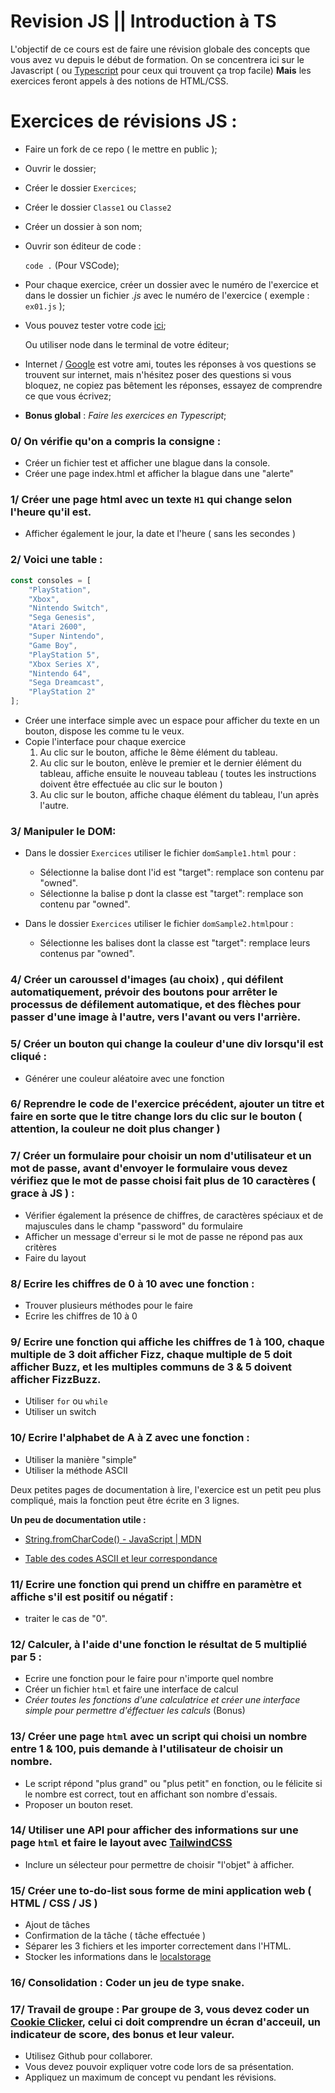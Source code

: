 # Revision JS || Introduction à TS 

L'objectif de ce cours est de faire une révision globale des concepts que vous avez vu depuis le début de formation. 
On se concentrera ici sur le Javascript ( ou [Typescript](https://www.typescriptlang.org/) pour ceux qui trouvent ça trop facile) **Mais** les exercices feront appels à des notions de HTML/CSS. 

# Exercices de révisions JS :

- Faire un fork de ce repo ( le mettre en public );
  
- Ouvrir le dossier;
  
- Créer le dossier `Exercices`;

- Créer le dossier `Classe1` ou `Classe2`  
  
- Créer un dossier à son nom;
  
- Ouvrir son éditeur de code :
  
  `code .` (Pour VSCode);
  
- Pour chaque exercice, créer un dossier avec le numéro de l'exercice et dans le dossier un fichier *.js* avec le numéro de l'exercice ( exemple : `ex01.js` );
  
- Vous pouvez tester votre code [ici](https://www.jsplayground.dev/);
  
  Ou utiliser node dans le terminal de votre éditeur;
  
- Internet / [Google](https://www.google.com) est votre ami, toutes les réponses à vos questions se trouvent sur internet, mais n'hésitez poser des questions si vous bloquez, ne copiez pas bêtement les réponses, essayez de comprendre ce que vous écrivez;

- **Bonus global** : *Faire les exercices en Typescript*;
  

### 0/ On vérifie qu'on a compris la consigne :

- Créer un fichier test et afficher une blague dans la console.
- Créer une page index.html et afficher la blague dans une "alerte" 

### 1/ Créer une page html avec un texte `H1` qui change selon l'heure qu'il est.

- Afficher également le jour, la date et l'heure ( sans les secondes )

### 2/ Voici une table : 

```js
const consoles = [
    "PlayStation",
    "Xbox",
    "Nintendo Switch",
    "Sega Genesis",
    "Atari 2600",
    "Super Nintendo",
    "Game Boy",
    "PlayStation 5",
    "Xbox Series X",
    "Nintendo 64",
    "Sega Dreamcast",
    "PlayStation 2"
];
```

- Créer une interface simple avec un espace pour afficher du texte en un bouton, dispose les comme tu le veux.
- Copie l'interface pour chaque exercice 
  1. Au clic sur le bouton, affiche le 8ème élément du tableau.
  2. Au clic sur le bouton,  enlève le premier et le dernier élément du tableau, affiche ensuite le nouveau tableau ( toutes les instructions doivent être effectuée au clic sur le bouton )
  3. Au clic sur le bouton, affiche chaque élément du tableau, l'un après l'autre.

### 3/ Manipuler le DOM:

- Dans le dossier `Exercices` utiliser le fichier `domSample1.html` pour : 
  - Sélectionne la balise dont l'id est "target": remplace son contenu par "owned".
  - Sélectionne la balise p dont la classe est "target": remplace son contenu par "owned".

- Dans le dossier `Exercices` utiliser le fichier `domSample2.html`pour :
  - Sélectionne les balises dont la classe est "target": remplace leurs contenus par "owned".
  
### 4/ Créer un caroussel d'images (au choix) , qui défilent automatiquement, prévoir des boutons pour arrêter le processus de défilement automatique, et des flèches pour passer d'une image à l'autre, vers l'avant ou vers l'arrière. 

### 5/ Créer un bouton qui change la couleur d'une div lorsqu'il est cliqué :

- Générer une couleur aléatoire avec une fonction

### 6/ Reprendre le code de l'exercice précédent, ajouter un titre et faire en sorte que le titre change lors du clic sur le bouton ( attention, la couleur ne doit plus changer )

### 7/ Créer un formulaire pour choisir un nom d'utilisateur et un mot de passe, avant d'envoyer le formulaire vous devez vérifiez que le mot de passe choisi fait plus de 10 caractères ( grace à JS ) :

- Vérifier également la présence de chiffres, de caractères spéciaux et de majuscules dans le champ "password" du formulaire
- Afficher un message d'erreur si le mot de passe ne répond pas aux critères
- Faire du layout


### 8/ Ecrire les chiffres de 0 à 10 avec une fonction :

- Trouver plusieurs méthodes pour le faire
- Ecrire les chiffres de 10 à 0

### 9/ Ecrire une fonction qui affiche les chiffres de 1 à 100, chaque multiple de 3 doit afficher Fizz, chaque multiple de 5 doit afficher Buzz, et les multiples communs de 3 & 5 doivent afficher FizzBuzz.

- Utiliser `for` ou `while` 
- Utiliser un switch

### 10/ Ecrire l'alphabet de A à Z avec une fonction :

- Utiliser la manière "simple"
- Utiliser la méthode ASCII

Deux petites pages de documentation à lire, l'exercice est un petit peu plus compliqué, mais la fonction peut être écrite en 3 lignes.

**Un peu de documentation utile :**
- [String.fromCharCode() - JavaScript | MDN](https://developer.mozilla.org/fr/docs/Web/JavaScript/Reference/Global_Objects/String/fromCharCode)
  
- [Table des codes ASCII et leur correspondance](https://www.purebasic.com/french/documentation/reference/ascii.html)
  

### 11/ Ecrire une fonction qui prend un chiffre en paramètre et affiche s'il est positif ou négatif :

- traiter le cas de "0".

### 12/ Calculer, à l'aide d'une fonction le résultat de 5 multiplié par 5 : 

- Ecrire une fonction pour le faire pour n'importe quel nombre
- Créer un fichier `html` et faire une interface de calcul
- *Créer toutes les fonctions d'une calculatrice et créer une interface simple pour permettre d'éffectuer les calculs* (Bonus)

### 13/ Créer une page `html` avec un script qui choisi un nombre entre 1 & 100, puis demande à l'utilisateur de choisir un nombre.

- Le script répond "plus grand" ou "plus petit" en fonction, ou le félicite si le nombre est correct, tout en affichant son nombre d'essais.
- Proposer un bouton reset.

### 14/ Utiliser une API pour afficher des informations sur une page `html` et faire le layout avec [TailwindCSS](https://tailwindcss.com/)

- Inclure un sélecteur pour permettre de choisir "l'objet" à afficher.

### 15/ Créer une to-do-list sous forme de mini application web ( HTML / CSS / JS )

- Ajout de tâches
- Confirmation de la tâche ( tâche effectuée )
- Séparer les 3 fichiers et les importer correctement dans l'HTML. 
- Stocker les informations dans le [localstorage](https://developer.mozilla.org/fr/docs/Web/API/Window/localStorage)

### 16/ Consolidation : Coder un jeu de type snake.

### 17/ Travail de groupe : Par groupe de 3, vous devez coder un [Cookie Clicker](https://orteil.dashnet.org/cookieclicker/), celui ci doit comprendre un écran d'acceuil, un indicateur de score, des bonus et leur valeur.

- Utilisez Github pour collaborer.
- Vous devez pouvoir expliquer votre code lors de sa présentation. 
- Appliquez un maximum de concept vu pendant les révisions.